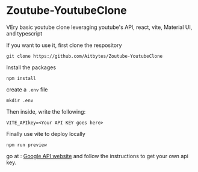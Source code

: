 # Zoutube-YoutubeClone

VEry basic youtube clone leveraging youtube's API, react, vite, Material UI, and typescript

If you want to use it, first clone the respository
```
git clone https://github.com/Aitbytes/Zoutube-YoutubeClone
```
Install the packages
```
npm install
```
create a `.env` file
```
mkdir .env
```
Then inside, write the following:
```
VITE_APIkey=<Your API KEY goes here>
```
Finally use vite to deploy locally
```
npm run preview
```
go at : [Google API website](https://developers.google.com/youtube/v3/getting-started)
and follow the instructions to get your own api key.

